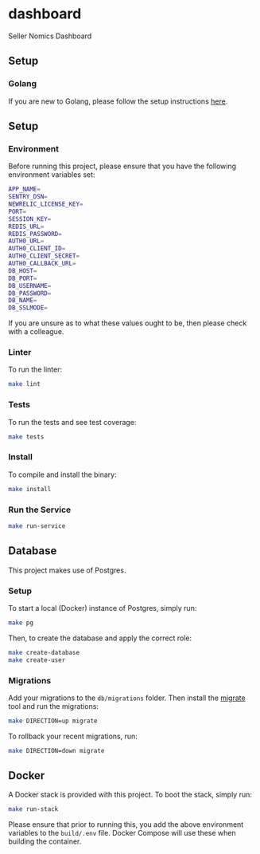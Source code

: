 # dashboard

Seller Nomics Dashboard

## Setup

### Golang

If you are new to Golang, please follow the setup instructions [here](https://golang.org/doc/install).

## Setup

### Environment

Before running this project, please ensure that you have the following environment variables set:

```bash
APP_NAME=
SENTRY_DSN=
NEWRELIC_LICENSE_KEY=
PORT=
SESSION_KEY=
REDIS_URL=
REDIS_PASSWORD=
AUTH0_URL=
AUTH0_CLIENT_ID=
AUTH0_CLIENT_SECRET=
AUTH0_CALLBACK_URL=
DB_HOST=
DB_PORT=
DB_USERNAME=
DB_PASSWORD=
DB_NAME=
DB_SSLMODE=
```

If you are unsure as to what these values ought to be, then please check with a colleague.

### Linter

To run the linter:

```bash
make lint
```

### Tests

To run the tests and see test coverage:

```bash
make tests
```

### Install

To compile and install the binary:

```bash
make install
```

### Run the Service

```bash
make run-service
```

## Database

This project makes use of Postgres.

### Setup

To start a local (Docker) instance of Postgres, simply run:

```bash
make pg
```

Then, to create the database and apply the correct role:

```bash
make create-database
make create-user
```

### Migrations

Add your migrations to the `db/migrations` folder. Then install the [migrate](https://github.com/rubenv/sql-migrate) tool and run the migrations:

```bash
make DIRECTION=up migrate
```

To rollback your recent migrations, run:

```bash
make DIRECTION=down migrate
```

## Docker

A Docker stack is provided with this project. To boot the stack, simply run:

```bash
make run-stack
```

Please ensure that prior to running this, you add the above environment variables to the `build/.env` file. Docker Compose will use these when building the container.
